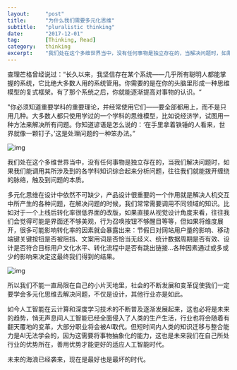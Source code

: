 ```yaml
---
layout:     "post"
title:      "为什么我们需要多元化思维"
subtitle:   "pluralistic thinking"
date:       "2017-12-01"
tag:        [Thinking, Read]
category:   thinking
excerpt:    "我们处在这个多维世界当中，没有任何事物是独立存在的，当解决问题时，如果我们能调用其所涉及到的各学科知识综合起来分析问题..."
---
```


查理芒格曾经说过：“长久以来，我坚信存在某个系统——几乎所有聪明人都能掌握的系统，它比绝大多数人用的系统管用。你需要的是在你的头脑里形成一种思维模型的复式框架。有了那个系统之后，你就能逐渐提高对事物的认识。“

"你必须知道重要学科的重要理论，并经常使用它们——要全部都用上，而不是只用几种。大多数人都只使用学过的一个学科的思维模型，比如说经济学，试图用一种方法来解决所有问题。你知道谚语是怎么说的：‘在手里拿着铁锤的人看来，世界就像一颗钉子。’这是处理问题的一种笨办法。”

![img](https://i.loli.net/2018/07/10/5b441a5d150c1.jpg)

我们处在这个多维世界当中，没有任何事物是独立存在的，当我们解决问题时，如果我们能调用其所涉及到的各学科知识综合起来分析问题，往往我们就能拨开缠绕的脉络，触及到问题的本质。

多元化思维在设计中依然不可缺少，产品设计很重要的一个作用就是解决人机交互中所产生的各种问题，在解决问题的时候，我们常常需要调用不同领域的知识。比如对于一个上线后转化率很低界面的改版，如果直接从视觉设计角度来看，往往我们会觉得可能是界面还不够美观，行为召唤按钮不够醒目等等，但如果将维度展开，很多可能影响转化率的因素就会暴露出来：节假日对网站用户量的影响、移动端键关键按钮是否被阻挡、文案用词是否恰当无歧义、统计数据周期是否有效、设计是否符合目标用户文化水平、转化流程中是否有跳出链接…各种因素通过或多或少的影响来决定这最终我们得到的结果。

![img](https://i.loli.net/2018/07/10/5b441a7c443aa.jpg)

所以我们不能一直局限在自己的小片天地里，社会的不断发展和变革促使我们一定要学会多元化思维去解决问题，不仅是设计，其他行业亦是如此。

如今人工智能在云计算和深度学习技术的不断普及逐渐发展起来，这也必将是未来的趋势，悄无声息间人工智能已经全面侵入了人类的生产生活，行业也将会随着有翻天覆地的变革，大部分职业将会被AI取代。但短时间内人类的知识迁移与整合能力是AI无法学会的，因为这需要将事物抽象化的能力，这也是未来我们在自己所处行业的优势所在，善用优势才能更好的适应人工智能时代。

未来的海浪已经袭来，现在是最好也是最坏的时代。
